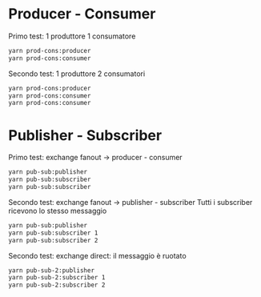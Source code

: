 # Producer - Consumer

Primo test: 1 produttore 1 consumatore

```bash
yarn prod-cons:producer
yarn prod-cons:consumer
```

Secondo test: 1 produttore 2 consumatori
```bash
yarn prod-cons:producer
yarn prod-cons:consumer
yarn prod-cons:consumer
```

# Publisher - Subscriber

Primo test: exchange fanout -> producer - consumer

```bash
yarn pub-sub:publisher
yarn pub-sub:subscriber
yarn pub-sub:subscriber
```

Secondo test: exchange fanout -> publisher - subscriber Tutti i subscriber ricevono lo stesso messaggio
```bash
yarn pub-sub:publisher
yarn pub-sub:subscriber 1
yarn pub-sub:subscriber 2
```

Secondo test: exchange direct: il messaggio è ruotato

```bash
yarn pub-sub-2:publisher
yarn pub-sub-2:subscriber 1
yarn pub-sub-2:subscriber 2
```
